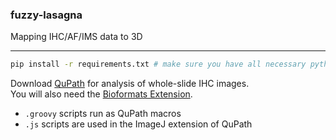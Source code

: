 ### fuzzy-lasagna
Mapping IHC/AF/IMS data to 3D

---
```bash
pip install -r requirements.txt # make sure you have all necessary python packages
```
Download [QuPath](https://qupath.github.io/) for analysis of whole-slide IHC images.  
You will also need the [Bioformats Extension](https://github.com/qupath/qupath-bioformats-extension).  
  
* `.groovy` scripts run as QuPath macros
* `.js` scripts are used in the ImageJ extension of QuPath
